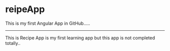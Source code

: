 # reipeApp
This is my first Angular App in GitHub.....

<hr/>
This is Recipe App is my first learning app but this app is not completed totally..

